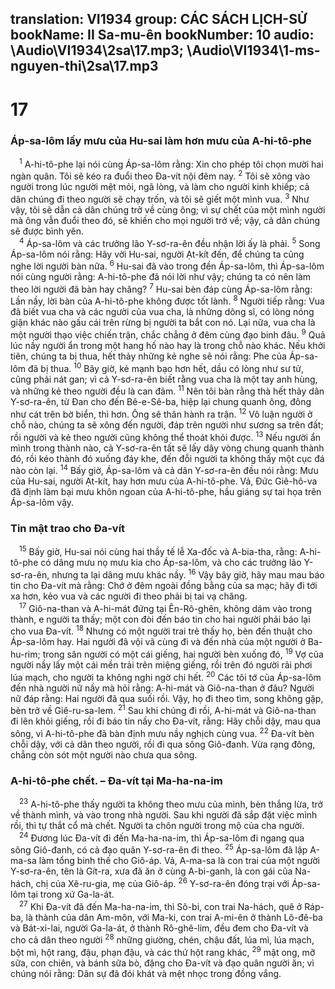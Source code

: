 translation: VI1934
group: CÁC SÁCH LỊCH-SỬ
bookName: II Sa-mu-ên 
bookNumber: 10
audio: \Audio\VI1934\2sa\17.mp3; \Audio\VI1934\1-ms-nguyen-thi\2sa\17.mp3
-------

<div class="title"><h1>17</h1><h3>Áp-sa-lôm lấy mưu của Hu-sai làm hơn mưu của A-hi-tô-phe</h3></div>
<span class="verse 2sa_17_1"> <sup>1</sup> A-hi-tô-phe lại nói cùng Áp-sa-lôm rằng: Xin cho phép tôi chọn mười hai ngàn quân. Tôi sẽ kéo ra đuổi theo Đa-vít nội đêm nay. </span>
<span class="verse 2sa_17_2"><sup>2</sup> Tôi sẽ xông vào người trong lúc người mệt mỏi, ngã lòng, và làm cho người kinh khiếp; cả dân chúng đi theo người sẽ chạy trốn, và tôi sẽ giết một mình vua. </span>
<span class="verse 2sa_17_3"><sup>3</sup> Như vậy, tôi sẽ dẫn cả dân chúng trở về cùng ông; vì sự chết của một mình người mà ông vẫn đuổi theo đó, sẽ khiến cho mọi người trở về; vậy, cả dân chúng sẽ được bình yên. <br/></span>
<span class="verse 2sa_17_4"> <sup>4</sup> Áp-sa-lôm và các trưởng lão Y-sơ-ra-ên đều nhận lời ấy là phải. </span>
<span class="verse 2sa_17_5"><sup>5</sup> Song Áp-sa-lôm nói rằng: Hãy vời Hu-sai, người Ạt-kít đến, để chúng ta cũng nghe lời người bàn nữa. </span>
<span class="verse 2sa_17_6"><sup>6</sup> Hu-sai đã vào trong đền Áp-sa-lôm, thì Áp-sa-lôm nói cùng người rằng: A-hi-tô-phe đã nói lời như vậy; chúng ta có nên làm theo lời người đã bàn hay chăng? </span>
<span class="verse 2sa_17_7"><sup>7</sup> Hu-sai bèn đáp cùng Áp-sa-lôm rằng: Lần nầy, lời bàn của A-hi-tô-phe không được tốt lành. </span>
<span class="verse 2sa_17_8"><sup>8</sup> Người tiếp rằng: Vua đã biết vua cha và các người của vua cha, là những dõng sĩ, có lòng nóng giận khác nào gấu cái trên rừng bị người ta bắt con nó. Lại nữa, vua cha là một người thạo việc chiến trận, chắc chẳng ở đêm cùng đạo binh đâu. </span>
<span class="verse 2sa_17_9"><sup>9</sup> Quả lúc nầy người ẩn trong một hang hố nào hay là trong chỗ nào khác. Nếu khởi tiên, chúng ta bị thua, hết thảy những kẻ nghe sẽ nói rằng: Phe của Áp-sa-lôm đã bị thua. </span>
<span class="verse 2sa_17_10"><sup>10</sup> Bây giờ, kẻ mạnh bạo hơn hết, dầu có lòng như sư tử, cũng phải nát gan; vì cả Y-sơ-ra-ên biết rằng vua cha là một tay anh hùng, và những kẻ theo người đều là can đảm. </span>
<span class="verse 2sa_17_11"><sup>11</sup> Nên tôi bàn rằng thà hết thảy dân Y-sơ-ra-ên, từ Đan cho đến Bê-e-Sê-ba, hiệp lại chung quanh ông, đông như cát trên bờ biển, thì hơn. Ông sẽ thân hành ra trận. </span>
<span class="verse 2sa_17_12"><sup>12</sup> Vô luận người ở chỗ nào, chúng ta sẽ xông đến người, đáp trên người như sương sa trên đất; rồi người và kẻ theo người cũng không thể thoát khỏi được. </span>
<span class="verse 2sa_17_13"><sup>13</sup> Nếu người ẩn mình trong thành nào, cả Y-sơ-ra-ên tất sẽ lấy dây vòng chung quanh thành đó, rồi kéo thành đó xuống đáy khe, đến đỗi người ta không thấy một cục đá nào còn lại. </span>
<span class="verse 2sa_17_14"><sup>14</sup> Bấy giờ, Áp-sa-lôm và cả dân Y-sơ-ra-ên đều nói rằng: Mưu của Hu-sai, người Ạt-kít, hay hơn mưu của A-hi-tô-phe. Vả, Đức Giê-hô-va đã định làm bại mưu khôn ngoan của A-hi-tô-phe, hầu giáng sự tai họa trên Áp-sa-lôm vậy. <br/></span>
<div class="title"><h3>Tin mật trao cho Đa-vít</h3></div>
<span class="verse 2sa_17_15"> <sup>15</sup> Bấy giờ, Hu-sai nói cùng hai thầy tế lễ Xa-đốc và A-bia-tha, rằng: A-hi-tô-phe có dâng mưu nọ mưu kia cho Áp-sa-lôm, và cho các trưởng lão Y-sơ-ra-ên, nhưng ta lại dâng mưu khác nầy. </span>
<span class="verse 2sa_17_16"><sup>16</sup> Vậy bây giờ, hãy mau mau báo tin cho Đa-vít mà rằng: Chớ ở đêm ngoài đồng bằng của sa mạc; hãy đi tới xa hơn, kẻo vua và các người đi theo phải bị tai vạ chăng. <br/></span>
<span class="verse 2sa_17_17"> <sup>17</sup> Giô-na-than và A-hi-mát đứng tại Ên-Rô-ghên, không dám vào trong thành, e người ta thấy; một con đòi đến báo tin cho hai người phải báo lại cho vua Đa-vít. </span>
<span class="verse 2sa_17_18"><sup>18</sup> Nhưng có một người trai trẻ thấy họ, bèn đến thuật cho Áp-sa-lôm hay. Hai người đã vội vã cùng đi và đến nhà của một người ở Ba-hu-rim; trong sân người có một cái giếng, hai người bèn xuống đó, </span>
<span class="verse 2sa_17_19"><sup>19</sup> Vợ của người nầy lấy một cái mền trải trên miệng giếng, rồi trên đó người rải phơi lúa mạch, cho người ta không nghi ngờ chi hết. </span>
<span class="verse 2sa_17_20"><sup>20</sup> Các tôi tớ của Áp-sa-lôm đến nhà người nữ nầy mà hỏi rằng: A-hi-mát và Giô-na-than ở đâu? Người nữ đáp rằng: Hai người đã qua suối rồi. Vậy, họ đi theo tìm, song không gặp, bèn trở về Giê-ru-sa-lem. </span>
<span class="verse 2sa_17_21"><sup>21</sup> Sau khi chúng đi rồi, A-hi-mát và Giô-na-than đi lên khỏi giếng, rồi đi báo tin nầy cho Đa-vít, rằng: Hãy chỗi dậy, mau qua sông, vì A-hi-tô-phe đã bàn định mưu nầy nghịch cùng vua. </span>
<span class="verse 2sa_17_22"><sup>22</sup> Đa-vít bèn chỗi dậy, với cả dân theo người, rồi đi qua sông Giô-đanh. Vừa rạng đông, chẳng còn sót một người nào chưa qua sông. <br/></span>
<div class="title"><h3>A-hi-tô-phe chết. – Đa-vít tại Ma-ha-na-im</h3></div>
<span class="verse 2sa_17_23"> <sup>23</sup> A-hi-tô-phe thấy người ta không theo mưu của mình, bèn thắng lừa, trở về thành mình, và vào trong nhà người. Sau khi người đã sắp đặt việc mình rồi, thì tự thắt cổ mà chết. Người ta chôn người trong mộ của cha người. <br/></span>
<span class="verse 2sa_17_24"> <sup>24</sup> Đương lúc Đa-vít đi đến Ma-ha-na-im, thì Áp-sa-lôm đi ngang qua sông Giô-đanh, có cả đạo quân Y-sơ-ra-ên đi theo. </span>
<span class="verse 2sa_17_25"><sup>25</sup> Áp-sa-lôm đã lập A-ma-sa làm tổng binh thế cho Giô-áp. Vả, A-ma-sa là con trai của một người Y-sơ-ra-ên, tên là Gít-ra, xưa đã ăn ở cùng A-bi-ganh, là con gái của Na-hách, chị của Xê-ru-gia, mẹ của Giô-áp. </span>
<span class="verse 2sa_17_26"><sup>26</sup> Y-sơ-ra-ên đóng trại với Áp-sa-lôm tại trong xứ Ga-la-át. <br/></span>
<span class="verse 2sa_17_27"> <sup>27</sup> Khi Đa-vít đã đến Ma-ha-na-im, thì Sô-bi, con trai Na-hách, quê ở Ráp-ba, là thành của dân Am-môn, với Ma-ki, con trai A-mi-ên ở thành Lô-đê-ba và Bát-xi-lai, người Ga-la-át, ở thành Rô-ghê-lim, đều đem cho Đa-vít và cho cả dân theo người </span>
<span class="verse 2sa_17_28"><sup>28</sup> những giường, chén, chậu đất, lúa mì, lúa mạch, bột mì, hột rang, đậu, phạn đậu, và các thứ hột rang khác, </span>
<span class="verse 2sa_17_29"><sup>29</sup> mật ong, mỡ sữa, con chiên, và bánh sữa bò, đặng cho Đa-vít và đạo quân người ăn; vì chúng nói rằng: Dân sự đã đói khát và mệt nhọc trong đồng vắng. <br/></span>
